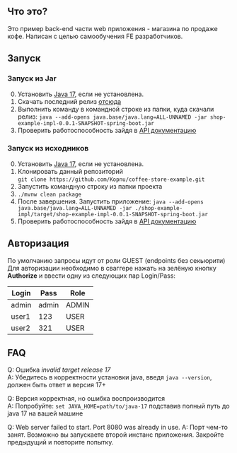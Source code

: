 ## Что это?
Это пример back-end части web приложения - магазина по продаже кофе. Написан с целью самообучения FE разработчиков. 

## Запуск
### Запуск из Jar
0. Установить [Java 17](https://www.oracle.com/java/technologies/downloads/#jdk17-windows), если не установлена.
1. Скачать последний релиз [отсюда](https://github.com/Kopnu/coffee-store-example/releases/tag/v0.0.1)
2. Выполнить команду в командной строке из папки, куда скачали релиз:
   ``java --add-opens java.base/java.lang=ALL-UNNAMED -jar shop-example-impl-0.0.1-SNAPSHOT-spring-boot.jar``
5. Проверить работоспособность зайдя в [API документацию](http://localhost:8080/swagger-ui/index.html#/)

### Запуск из исходников
0. Установить [Java 17](https://www.oracle.com/java/technologies/downloads/#jdk17-windows), если не установлена.
1. Клонировать данный репозиторий <br>
   ``git clone https://github.com/Kopnu/coffee-store-example.git``
2. Запустить командную строку из папки проекта
3. ``./mvnw clean package``
4. После завершения. Запустить приложение: 
   ``java --add-opens java.base/java.lang=ALL-UNNAMED -jar ./shop-example-impl/target/shop-example-impl-0.0.1-SNAPSHOT-spring-boot.jar``
5. Проверить работоспособность зайдя в [API документацию](http://localhost:8080/swagger-ui/index.html#/) 

## Авторизация 
По умолчанию запросы идут от роли GUEST (endpoints без секьюрити)
Для авторизации необходимо в сваггере нажать на зелёную кнопку __Authorize__ и ввести одну из следующих пар Login/Pass:

| Login | Pass  | Role  |
|-------|-------|-------|
| admin | admin | ADMIN |
| user1 | 123   | USER  |
| user2 | 321   | USER  |

## FAQ

Q: Ошибка _invalid target release 17_<br>
A: Убедитесь в корректности установки java, введя ``java --version``, должен быть ответ и версия 17+

Q: Версия корректная, но ошибка воспроизводится<br>
A: Попробуйте: ``set JAVA_HOME=path/to/java-17`` подставив полный путь до java 17 на вашей машине

Q: Web server failed to start. Port 8080 was already in use.
A: Порт чем-то занят. Возможно вы запускаете второй инстанс приложения. Закройте предыдущий и повторите попытку.
